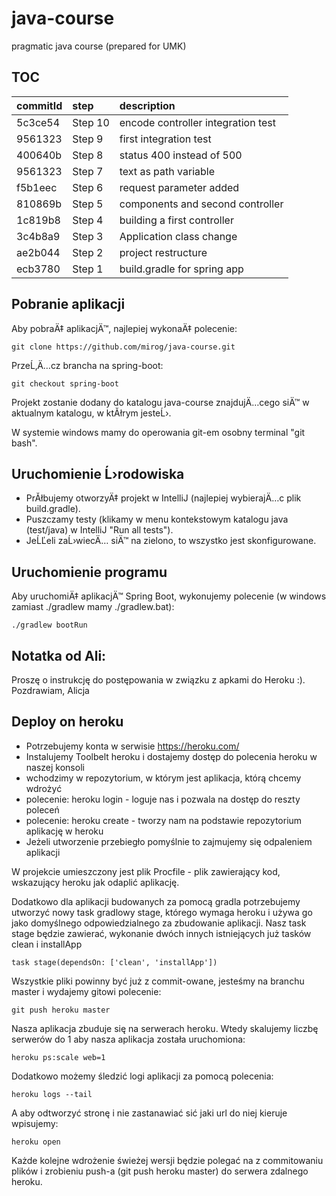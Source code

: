 java-course
===========

pragmatic java course (prepared for UMK)



TOC
---

| commitId| step    | description                        |
|:--------|:--------|:-----------------------------------|
| 5c3ce54 | Step 10 | encode controller integration test |
| 9561323 | Step 9  | first integration test             |
| 400640b | Step 8  | status 400 instead of 500          |
| 9561323 | Step 7  | text as path variable              |
| f5b1eec | Step 6  | request parameter added            |
| 810869b | Step 5  | components and second controller   |
| 1c819b8 | Step 4  | building a first controller        |
| 3c4b8a9 | Step 3  | Application class change           |
| ae2b044 | Step 2  | project restructure                |
| ecb3780 | Step 1  | build.gradle for spring app        |


Pobranie aplikacji
------------------

Aby pobraÄ‡ aplikacjÄ™, najlepiej wykonaÄ‡ polecenie:

```
git clone https://github.com/mirog/java-course.git
```

PrzeĹ‚Ä…cz brancha na spring-boot:

```
git checkout spring-boot
```

Projekt zostanie dodany do katalogu java-course znajdujÄ…cego siÄ™ w aktualnym katalogu, w ktĂłrym jesteĹ›.

W systemie windows mamy do operowania git-em osobny terminal "git bash".


Uruchomienie Ĺ›rodowiska
-----------------------

- PrĂłbujemy otworzyÄ‡ projekt w IntelliJ (najlepiej wybierajÄ…c plik build.gradle).
- Puszczamy testy (klikamy w menu kontekstowym katalogu java (test/java) w IntelliJ "Run all tests").
- JeĹĽeli zaĹ›wiecÄ… siÄ™ na zielono, to wszystko jest skonfigurowane.


Uruchomienie programu
---------------------

Aby uruchomiÄ‡ aplikacjÄ™ Spring Boot, wykonujemy polecenie (w windows zamiast ./gradlew mamy ./gradlew.bat):

```
./gradlew bootRun
```


Notatka od Ali:
---------------

Proszę o instrukcję do postępowania w związku z apkami do Heroku :).
Pozdrawiam,
Alicja


Deploy on heroku
----------------

- Potrzebujemy konta w serwisie https://heroku.com/
- Instalujemy Toolbelt heroku i dostajemy dostęp do polecenia heroku w naszej konsoli
- wchodzimy w repozytorium, w którym jest aplikacja, którą chcemy wdrożyć
- polecenie: heroku login - loguje nas i pozwala na dostęp do reszty poleceń
- polecenie: heroku create - tworzy nam na podstawie repozytorium aplikację w heroku
- Jeżeli utworzenie przebiegło pomyślnie to zajmujemy się odpaleniem aplikacji

W projekcie umieszczony jest plik Procfile - plik zawierający kod, wskazujący heroku jak odaplić aplikację.

Dodatkowo dla aplikacji budowanych za pomocą gradla potrzebujemy utworzyć nowy task gradlowy stage, którego wymaga heroku i używa go jako domyślnego odpowiedzialnego za zbudowanie aplikacji.
Nasz task stage będzie zawierać‚ wykonanie dwóch innych istniejących już tasków clean i installApp

```
task stage(dependsOn: ['clean', 'installApp'])
```

Wszystkie pliki powinny być już z commit-owane, jesteśmy na branchu master i wydajemy gitowi polecenie:

```
git push heroku master
```

Nasza aplikacja zbuduje się na serwerach heroku. Wtedy skalujemy liczbę serwerów do 1 aby nasza aplikacja została uruchomiona:

```
heroku ps:scale web=1
```

Dodatkowo możemy śledzić logi aplikacji za pomocą polecenia:

```
heroku logs --tail
```

A aby odtworzyć stronę i nie zastanawiać sić jaki url do niej kieruje wpisujemy:

```
heroku open
```

Każde kolejne wdrożenie świeżej wersji będzie polegać na z commitowaniu plików i zrobieniu push-a (git push heroku master) do serwera zdalnego heroku.

